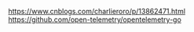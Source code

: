 https://www.cnblogs.com/charlieroro/p/13862471.html
https://github.com/open-telemetry/opentelemetry-go
